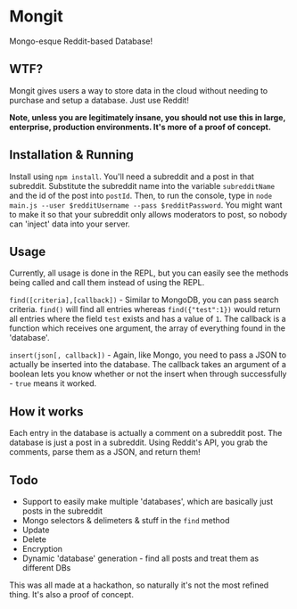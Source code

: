 # Mongit

Mongo-esque Reddit-based Database!

## WTF?

Mongit gives users a way to store data in the cloud without needing to purchase and setup a database. Just use Reddit!

**Note, unless you are legitimately insane, you should not use this in large, enterprise, production environments. It's more of a proof of concept.**

## Installation & Running

Install using `npm install`. You'll need a subreddit and a post in that subreddit. Substitute the subreddit name into the variable `subredditName` and the id of the post into `postId`. Then, to run the console, type in `node main.js --user $redditUsername --pass $redditPassword`. You might want to make it so that your subreddit only allows moderators to post, so nobody can 'inject' data into your server.

## Usage

Currently, all usage is done in the REPL, but you can easily see the methods being called and call them instead of using the REPL.

`find([criteria],[callback])` - Similar to MongoDB, you can pass search criteria. `find()` will find all entries whereas `find({"test":1})` would return all entries where the field `test` exists and has a value of `1`. The callback is a function which receives one argument, the array of everything found in the 'database'.

`insert(json[, callback])` - Again, like Mongo, you need to pass a JSON to actually be inserted into the database. The callback takes an argument of a boolean lets you know whether or not the insert when through successfully - `true` means it worked.

## How it works

Each entry in the database is actually a comment on a subreddit post. The database is just a post in a subreddit. Using Reddit's API, you grab the comments, parse them as a JSON, and return them!

## Todo

* Support to easily make multiple 'databases', which are basically just posts in the subreddit
* Mongo selectors & delimeters & stuff in the `find` method
* Update
* Delete
* Encryption
* Dynamic 'database' generation - find all posts and treat them as different DBs

This was all made at a hackathon, so naturally it's not the most refined thing. It's also a proof of concept. 